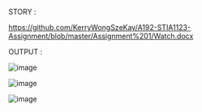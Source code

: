 STORY :

https://github.com/KerryWongSzeKay/A192-STIA1123-Assignment/blob/master/Assignment%201/Watch.docx

OUTPUT :

![image](https://user-images.githubusercontent.com/61194252/83007660-91a6bd00-a046-11ea-977e-1ecfee3d31fc.png)

![image](https://user-images.githubusercontent.com/61194252/83007691-9d927f00-a046-11ea-86d0-70774a873289.png)

![image](https://user-images.githubusercontent.com/61194252/83007736-ac793180-a046-11ea-93f4-9cdeb90987a2.png)
